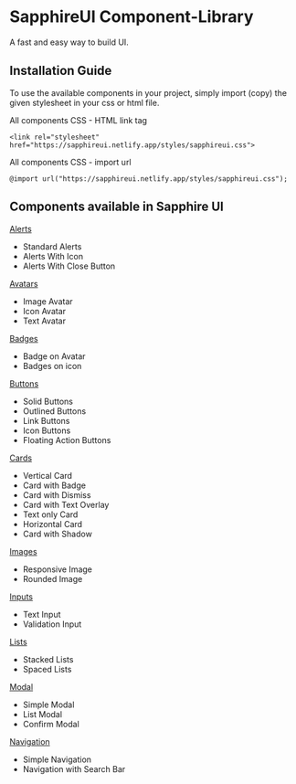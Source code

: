 # SapphireUI Component-Library
 A fast and easy way to build UI.

## Installation Guide

To use the available components in your project, simply import (copy) the given stylesheet in your css or html file.

All components CSS - HTML link tag

    <link rel="stylesheet" href="https://sapphireui.netlify.app/styles/sapphireui.css">
          
All components CSS - import url

    @import url("https://sapphireui.netlify.app/styles/sapphireui.css");

## Components available in Sapphire UI

[Alerts](https://sapphireui.netlify.app/pages/alert.html)

 - Standard Alerts
 - Alerts With Icon
 - Alerts With Close Button

[Avatars](https://sapphireui.netlify.app/pages/avatar.html)

 - Image Avatar
 - Icon Avatar
 - Text Avatar

[Badges](https://sapphireui.netlify.app/pages/badge.html)

 - Badge on Avatar
 - Badges on icon

[Buttons](https://sapphireui.netlify.app/pages/button.html)

 - Solid Buttons
 - Outlined Buttons
 - Link Buttons
 - Icon Buttons
 - Floating Action Buttons

[Cards](https://sapphireui.netlify.app/pages/card.html)

 - Vertical Card
 - Card with Badge
 - Card with Dismiss
 - Card with Text Overlay
 - Text only Card
 - Horizontal Card
 - Card with Shadow

[Images](https://sapphireui.netlify.app/pages/image.html)

 - Responsive Image
 - Rounded Image

[Inputs](https://sapphireui.netlify.app/pages/input.html)

 - Text Input
 - Validation Input

[Lists](https://sapphireui.netlify.app/pages/list.html)

 - Stacked Lists
 - Spaced Lists

[Modal](https://sapphireui.netlify.app/pages/modal.html)

 - Simple Modal
 - List Modal
 - Confirm Modal

[Navigation](https://sapphireui.netlify.app/pages/navigation.html)

 - Simple Navigation
 - Navigation with Search Bar
